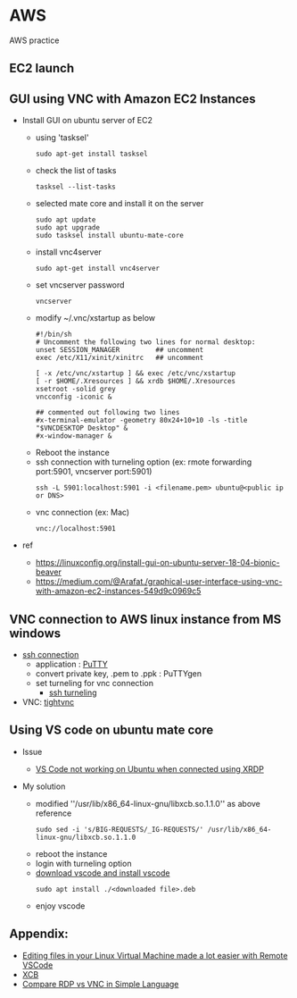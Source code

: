 # AWS
AWS practice

## EC2 launch

## GUI using VNC with Amazon EC2 Instances
- Install GUI on ubuntu server of EC2
  - using 'tasksel'
    ```
    sudo apt-get install tasksel
    ```
  - check the list of tasks
    ```
    tasksel --list-tasks
    ```
  - selected mate core and install it on the server
    ```
    sudo apt update
    sudo apt upgrade
    sudo tasksel install ubuntu-mate-core
    ```
  - install vnc4server
    ```
    sudo apt-get install vnc4server
    ```
  - set vncserver password
    ```
    vncserver
    ```
  - modify ~/.vnc/xstartup as below
    ```
    #!/bin/sh
    # Uncomment the following two lines for normal desktop:
    unset SESSION_MANAGER         ## uncomment
    exec /etc/X11/xinit/xinitrc   ## uncomment

    [ -x /etc/vnc/xstartup ] && exec /etc/vnc/xstartup
    [ -r $HOME/.Xresources ] && xrdb $HOME/.Xresources
    xsetroot -solid grey
    vncconfig -iconic &

    ## commented out following two lines
    #x-terminal-emulator -geometry 80x24+10+10 -ls -title "$VNCDESKTOP Desktop" &
    #x-window-manager &
    ```
  - Reboot the instance
  - ssh connection with turneling option (ex: rmote forwarding port:5901, vncserver port:5901)
    ```
    ssh -L 5901:localhost:5901 -i <filename.pem> ubuntu@<public ip or DNS>
    ```
  - vnc connection (ex: Mac)
    ```
    vnc://localhost:5901
    ```
  
- ref
  - https://linuxconfig.org/install-gui-on-ubuntu-server-18-04-bionic-beaver
  - https://medium.com/@Arafat./graphical-user-interface-using-vnc-with-amazon-ec2-instances-549d9c0969c5


## VNC connection to AWS linux instance from MS windows
- [ssh connection](https://docs.aws.amazon.com/AWSEC2/latest/UserGuide/putty.html)
  - application : [PuTTY](https://www.chiark.greenend.org.uk/~sgtatham/putty/latest.html)
  - convert private key, .pem to .ppk : PuTTYgen
  - set turneling for vnc connection
    - [ssh turneling](https://www.ssh.com/ssh/tunneling/example)
- VNC: [tightvnc](https://docs.aws.amazon.com/AWSEC2/latest/UserGuide/putty.html)

## Using VS code on ubuntu mate core
- Issue
  - [VS Code not working on Ubuntu when connected using XRDP](https://github.com/Microsoft/vscode/issues/3451)

- My solution
  - modified ''/usr/lib/x86_64-linux-gnu/libxcb.so.1.1.0'' as above reference
    ```
    sudo sed -i 's/BIG-REQUESTS/_IG-REQUESTS/' /usr/lib/x86_64-linux-gnu/libxcb.so.1.1.0
    ```
  - reboot the instance
  - login with turneling option
  - [download vscode and install vscode](https://code.visualstudio.com/docs/setup/linux)
    ```
    sudo apt install ./<downloaded file>.deb
    ```
  - enjoy vscode

## Appendix: 
- [Editing files in your Linux Virtual Machine made a lot easier with Remote VSCode](https://medium.com/@prtdomingo/editing-files-in-your-linux-virtual-machine-made-a-lot-easier-with-remote-vscode-6bb98d0639a4)
- [XCB](https://xcb.freedesktop.org/tutorial/)
- [Compare RDP vs VNC in Simple Language](https://www.xtontech.com/blog/rdp-vs-vnc-access/)
